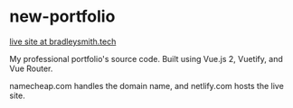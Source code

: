# new-portfolio

[live site at bradleysmith.tech](https://bradleysmith.tech)

My professional portfolio's source code. Built using Vue.js 2, Vuetify, and Vue Router.

namecheap.com handles the domain name, and netlify.com hosts the
live site.
